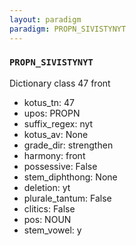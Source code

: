 ```yaml
---
layout: paradigm
paradigm: PROPN_SIVISTYNYT
---
```

### ` PROPN_SIVISTYNYT `

Dictionary class 47 front
* kotus_tn: 47
* upos: PROPN
* suffix_regex: nyt
* kotus_av: None
* grade_dir: strengthen
* harmony: front
* possessive: False
* stem_diphthong: None
* deletion: yt
* plurale_tantum: False
* clitics: False
* pos: NOUN
* stem_vowel: y

